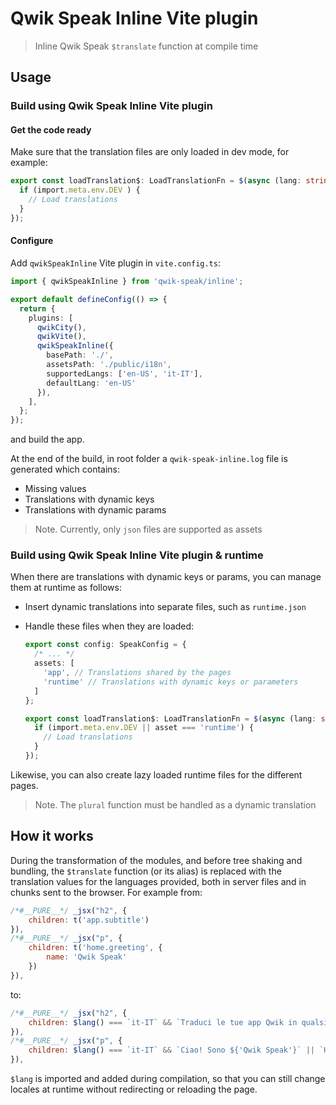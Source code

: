 # Qwik Speak Inline Vite plugin

> Inline Qwik Speak `$translate` function at compile time

## Usage
### Build using Qwik Speak Inline Vite plugin
#### Get the code ready
Make sure that the translation files are only loaded in dev mode, for example:
```typescript
export const loadTranslation$: LoadTranslationFn = $(async (lang: string, asset: string, url?: URL) => {
  if (import.meta.env.DEV ) {
    // Load translations
  }
});
```
#### Configure
Add `qwikSpeakInline` Vite plugin in `vite.config.ts`:
```typescript
import { qwikSpeakInline } from 'qwik-speak/inline';

export default defineConfig(() => {
  return {
    plugins: [
      qwikCity(),
      qwikVite(),
      qwikSpeakInline({
        basePath: './',
        assetsPath: './public/i18n',
        supportedLangs: ['en-US', 'it-IT'],
        defaultLang: 'en-US'
      }),
    ],
  };
});
```
and build the app.

At the end of the build, in root folder a `qwik-speak-inline.log` file is generated which contains:
- Missing values
- Translations with dynamic keys
- Translations with dynamic params

> Note. Currently, only `json` files are supported as assets

### Build using Qwik Speak Inline Vite plugin & runtime
When there are translations with dynamic keys or params, you can manage them at runtime as follows:
- Insert dynamic translations into separate files, such as `runtime.json`
- Handle these files when they are loaded:
  
  ```typescript
  export const config: SpeakConfig = {
    /* ... */
    assets: [
      'app', // Translations shared by the pages
      'runtime' // Translations with dynamic keys or parameters
    ]
  };
  ```
  ```typescript
  export const loadTranslation$: LoadTranslationFn = $(async (lang: string, asset: string, url?: URL) => {
    if (import.meta.env.DEV || asset === 'runtime') {
      // Load translations
    }
  });
  ```
Likewise, you can also create lazy loaded runtime files for the different pages.

> Note. The `plural` function must be handled as a dynamic translation

## How it works
During the transformation of the modules, and before tree shaking and bundling, the `$translate` function (or its alias) is replaced with the translation values for the languages provided, both in server files and in chunks sent to the browser. For example from:
```javascript
/*#__PURE__*/ _jsx("h2", {
    children: t('app.subtitle')
}),
/*#__PURE__*/ _jsx("p", {
    children: t('home.greeting', {
        name: 'Qwik Speak'
    })
}),
```
to:
```javascript
/*#__PURE__*/ _jsx("h2", {
    children: $lang() === `it-IT` && `Traduci le tue app Qwik in qualsiasi lingua` || `Translate your Qwik apps into any language`
}),
/*#__PURE__*/ _jsx("p", {
    children: $lang() === `it-IT` && `Ciao! Sono ${'Qwik Speak'}` || `Hi! I am ${'Qwik Speak'}`
}),
```
`$lang` is imported and added during compilation, so that you can still change locales at runtime without redirecting or reloading the page.
